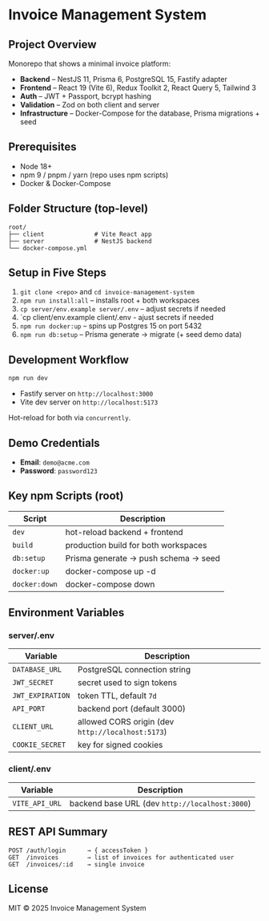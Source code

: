 # Invoice Management System

## Project Overview

Monorepo that shows a minimal invoice platform:

- **Backend** – NestJS 11, Prisma 6, PostgreSQL 15, Fastify adapter
- **Frontend** – React 19 (Vite 6), Redux Toolkit 2, React Query 5, Tailwind 3
- **Auth** – JWT + Passport, bcrypt hashing
- **Validation** – Zod on both client and server
- **Infrastructure** – Docker-Compose for the database, Prisma migrations + seed

## Prerequisites

- Node 18+
- npm 9 / pnpm / yarn (repo uses npm scripts)
- Docker & Docker-Compose

## Folder Structure (top-level)

```
root/
├── client              # Vite React app
├── server              # NestJS backend
└── docker-compose.yml
```

## Setup in Five Steps

1. `git clone <repo>` and `cd invoice-management-system`
2. `npm run install:all` – installs root + both workspaces
3. `cp server/env.example server/.env` – adjust secrets if needed
4. `cp client/env.example client/.env - ajust secrets if needed
5. `npm run docker:up` – spins up Postgres 15 on port 5432
6. `npm run db:setup` – Prisma generate → migrate (+ seed demo data)

## Development Workflow

```bash
npm run dev
```

- Fastify server on `http://localhost:3000`
- Vite dev server on `http://localhost:5173`

Hot-reload for both via `concurrently`.

## Demo Credentials

- **Email**: `demo@acme.com`
- **Password**: `password123`

## Key npm Scripts (root)

| Script | Description |
|--------|-------------|
| `dev` | hot-reload backend + frontend |
| `build` | production build for both workspaces |
| `db:setup` | Prisma generate → push schema → seed |
| `docker:up` | docker-compose up -d |
| `docker:down` | docker-compose down |

## Environment Variables

### server/.env

| Variable | Description |
|----------|-------------|
| `DATABASE_URL` | PostgreSQL connection string |
| `JWT_SECRET` | secret used to sign tokens |
| `JWT_EXPIRATION` | token TTL, default `7d` |
| `API_PORT` | backend port (default 3000) |
| `CLIENT_URL` | allowed CORS origin (dev `http://localhost:5173`) |
| `COOKIE_SECRET` | key for signed cookies |

### client/.env

| Variable | Description |
|----------|-------------|
| `VITE_API_URL` | backend base URL (dev `http://localhost:3000`) |

## REST API Summary

```
POST /auth/login      → { accessToken }
GET  /invoices        → list of invoices for authenticated user
GET  /invoices/:id    → single invoice
```
## License

MIT © 2025 Invoice Management System
